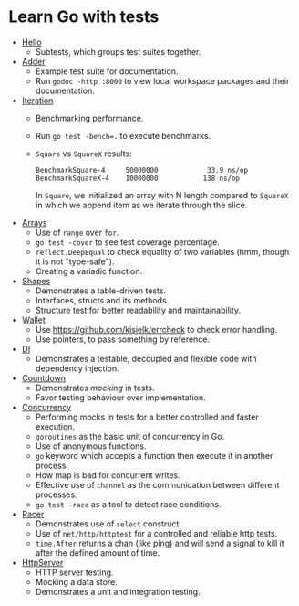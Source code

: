 # Learn Go with tests

- [Hello](https://github.com/riacataquian/learn-go-with-tests/tree/master/hello)
    - Subtests, which groups test suites together.
- [Adder](https://github.com/riacataquian/learn-go-with-tests/tree/master/adder)
    - Example test suite for documentation.
    - Run `godoc -http :8000` to view local workspace packages and their documentation.
- [Iteration](https://github.com/riacataquian/learn-go-with-tests/tree/master/iteration)
    - Benchmarking performance.
    - Run `go test -bench=.` to execute benchmarks.
    - `Square` vs `SquareX` results:

      ```
      BenchmarkSquare-4    	50000000	        33.9 ns/op
      BenchmarkSquareX-4   	10000000	       138 ns/op
      ```

      In `Square`, we initialized an array with N length compared to `SquareX` in which
      we append item as we iterate through the slice.
- [Arrays](https://github.com/riacataquian/learn-go-with-tests/tree/master/arrays)
    - Use of `range` over `for`.
    - `go test -cover` to see test coverage percentage.
    - `reflect.DeepEqual` to check equality of two variables (hmm, though it is not "type-safe").
    - Creating a variadic function.
- [Shapes](https://github.com/riacataquian/learn-go-with-tests/tree/master/shapes)
    - Demonstrates a table-driven tests.
    - Interfaces, structs and its methods.
    - Structure test for better readability and maintainability.
- [Wallet](https://github.com/riacataquian/learn-go-with-tests/tree/master/wallet)
    - Use https://github.com/kisielk/errcheck to check error handling.
    - Use pointers, to pass something by reference.
- [DI](https://github.com/riacataquian/learn-go-with-tests/tree/master/di)
    - Demonstrates a testable, decoupled and flexible code with dependency injection.
- [Countdown](https://github.com/riacataquian/learn-go-with-tests/tree/master/countdown)
    - Demonstrates _mocking_ in tests.
    - Favor testing behaviour over implementation.
- [Concurrency](https://github.com/riacataquian/learn-go-with-tests/tree/master/concurrency)
    - Performing mocks in tests for a better controlled and faster execution.
    - `goroutines` as the basic unit of concurrency in Go.
    - Use of anonymous functions.
    - `go` keyword which accepts a function then execute it in another process.
    - How map is bad for concurrent writes.
    - Effective use of `channel` as the communication between different processes.
    - `go test -race` as a tool to detect race conditions.
- [Racer](https://github.com/riacataquian/learn-go-with-tests/tree/master/racer)
    - Demonstrates use of `select` construct.
    - Use of `net/http/httptest` for a controlled and reliable http tests.
    - `time.After` returns a chan (like ping) and will send a signal to kill it after the defined amount of time.
- [HttpServer](https://github.com/riacataquian/learn-go-with-tests/tree/master/httpserver)
    - HTTP server testing.
    - Mocking a data store.
    - Demonstrates a unit and integration testing.
